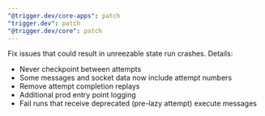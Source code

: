 ```yaml
---
"@trigger.dev/core-apps": patch
"trigger.dev": patch
"@trigger.dev/core": patch
---
```


Fix issues that could result in unreezable state run crashes. Details:
- Never checkpoint between attempts
- Some messages and socket data now include attempt numbers
- Remove attempt completion replays
- Additional prod entry point logging
- Fail runs that receive deprecated (pre-lazy attempt) execute messages
